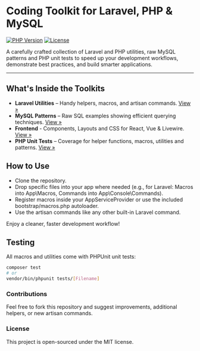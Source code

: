 # Coding Toolkit for Laravel, PHP & MySQL

[![PHP Version](https://img.shields.io/badge/PHP-8.3-blue.svg)](https://www.php.net/)
[![License](https://img.shields.io/badge/license-MIT-green.svg)](LICENSE)

A carefully crafted collection of Laravel and PHP utilities, raw MySQL patterns and PHP unit tests to speed up your development workflows, demonstrate best practices, and build smarter applications.

---

## What's Inside the Toolkits

- **Laravel Utilities** – Handy helpers, macros, and artisan commands. [View »](./laravel/README.md)
- **MySQL Patterns** – Raw SQL examples showing efficient querying techniques. [View »](./mysql-patterns/README.md)
- **Frontend** - Components, Layouts and CSS for React, Vue & Livewire. [View »](./frontend/README.md)
- **PHP Unit Tests** – Coverage for helper functions, macros, utilities and patterns. [View »](./tests)

## How to Use

- Clone the repository.
- Drop specific files into your app where needed (e.g., for Laravel: Macros into App\Macros, Commands into App\Console\Commands).
- Register macros inside your AppServiceProvider or use the included bootstrap/macros.php autoloader.
- Use the artisan commands like any other built-in Laravel command.

Enjoy a cleaner, faster development workflow!

## Testing

All macros and utilities come with PHPUnit unit tests:

```bash
composer test
# or
vendor/bin/phpunit tests/[Filename]
```

### Contributions

Feel free to fork this repository and suggest improvements, additional helpers, or new artisan commands.

### License

This project is open-sourced under the MIT license.
